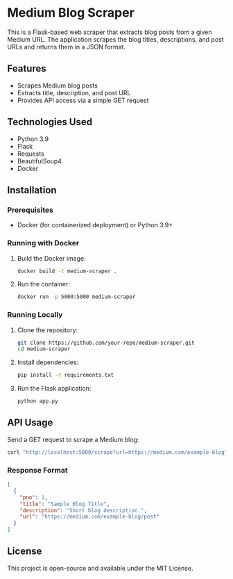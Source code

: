 # Medium Blog Scraper

This is a Flask-based web scraper that extracts blog posts from a given Medium URL. The application scrapes the blog titles, descriptions, and post URLs and returns them in a JSON format.

## Features
- Scrapes Medium blog posts
- Extracts title, description, and post URL
- Provides API access via a simple GET request

## Technologies Used
- Python 3.9
- Flask
- Requests
- BeautifulSoup4
- Docker

## Installation

### Prerequisites
- Docker (for containerized deployment) or Python 3.9+

### Running with Docker
1. Build the Docker image:
   ```sh
   docker build -t medium-scraper .
   ```
2. Run the container:
   ```sh
   docker run -p 5000:5000 medium-scraper
   ```

### Running Locally
1. Clone the repository:
   ```sh
   git clone https://github.com/your-repo/medium-scraper.git
   cd medium-scraper
   ```
2. Install dependencies:
   ```sh
   pip install -r requirements.txt
   ```
3. Run the Flask application:
   ```sh
   python app.py
   ```

## API Usage
Send a GET request to scrape a Medium blog:
```sh
curl "http://localhost:5000/scrape?url=https://medium.com/example-blog"
```

### Response Format
```json
[
  {
    "pno": 1,
    "title": "Sample Blog Title",
    "description": "Short blog description.",
    "url": "https://medium.com/example-blog/post"
  }
]
```

## License
This project is open-source and available under the MIT License.

